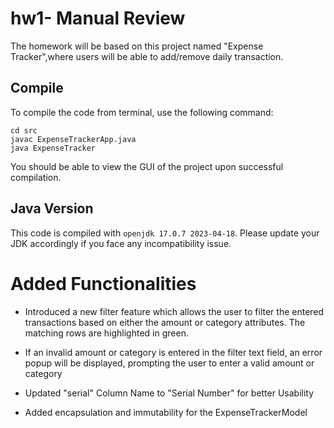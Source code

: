 # hw1- Manual Review

The homework will be based on this project named "Expense Tracker",where users will be able to add/remove daily transaction. 

## Compile

To compile the code from terminal, use the following command:
```
cd src
javac ExpenseTrackerApp.java
java ExpenseTracker
```

You should be able to view the GUI of the project upon successful compilation. 

## Java Version
This code is compiled with ```openjdk 17.0.7 2023-04-18```. Please update your JDK accordingly if you face any incompatibility issue.

# Added Functionalities
- Introduced a new filter feature which allows the user to filter the entered transactions based on either the amount
  or category attributes. The matching rows are highlighted in green.
- If an invalid amount or category is entered in the filter text field, an error popup will be displayed, prompting
  the user to enter a valid amount or category

- Updated "serial" Column Name to "Serial Number" for better Usability
- Added encapsulation and immutability for the ExpenseTrackerModel